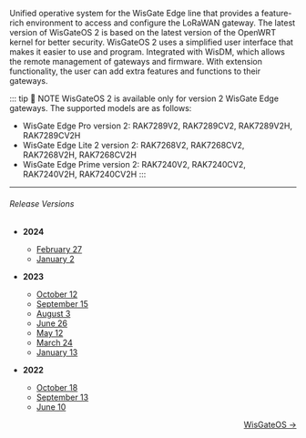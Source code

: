 <rk-head img="/assets/images/release-notes/WisGateOS2.png"></rk-head>


Unified operative system for the WisGate Edge line that provides a feature-rich environment to access and configure the LoRaWAN gateway. The latest version of WisGateOS 2 is based on the latest version of the OpenWRT kernel for better security. WisGateOS 2 uses a simplified user interface that makes it easier to use and program. Integrated with WisDM, which allows the remote management of gateways and firmware. With extension functionality, the user can add extra features and functions to their gateways.

::: tip 📝 NOTE
WisGateOS 2 is available only for version 2 WisGate Edge gateways.
The supported models are as follows:
 - WisGate Edge Pro version 2: RAK7289V2, RAK7289CV2, RAK7289V2H, RAK7289CV2H
 - WisGate Edge Lite 2 version 2:  RAK7268V2, RAK7268CV2, RAK7268V2H, RAK7268CV2H
 - WisGate Edge Prime version 2: RAK7240V2, RAK7240CV2, RAK7240V2H, RAK7240CV2H
:::

---

###### Release Versions

- <b> 2024 </b>

    - [February 27](/Release-Notes/WisGateOS2/2024/February-27)
    - [January 2](/Release-Notes/WisGateOS2/2024/January-2)


- <b> 2023 </b>

    - [October 12](/Release-Notes/WisGateOS2/2023/October-12)
    - [September 15](/Release-Notes/WisGateOS2/2023/September-15)
    - [August 3](/Release-Notes/WisGateOS2/2023/August-3/)
    - [June 26](/Release-Notes/WisGateOS2/2023/June-26/)
    - [May 12](/Release-Notes/WisGateOS2/2023/May-12/)
    - [March 24](/Release-Notes/WisGateOS2/2023/March-24/)
    - [January 13](/Release-Notes/WisGateOS2/2023/January-13/)


- <b> 2022 </b>

    - [October 18](/Release-Notes/WisGateOS2/2022/October-18/)
    - [September 13](/Release-Notes/WisGateOS2/2022/September-13/)
    - [June 10](/Release-Notes/WisGateOS2/2022/June-10/)


<style>
  .container {
    text-align: right;
  }
</style>

<div class="container">
  <p class="action">
    <a href="/Release-Notes/WisGateOS/" class="nav-link action-button keychainify-checked">
      WisGateOS →
    </a>
  </p>
</div>
